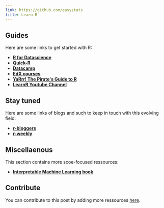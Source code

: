 ```yaml
---
link: https://github.com/easystats
title: Learn R
---
```



## Guides

Here are some links to get started with R:

  - [**R for Datascience**](https://r4ds.had.co.nz/)
  - [**Quick-R**](https://www.statmethods.net/r-tutorial/index.html)
  - [**Datacamp**](https://www.datacamp.com/)
  - [**EdX courses**](https://www.edx.org/learn/r-programming)
  - [**YaRrr\! The Pirate's Guide to
    R**](https://bookdown.org/ndphillips/YaRrr/)
  - [**LearnR Youtube
    Channel**](https://www.youtube.com/user/TheLearnR/)

## Stay tuned

Here are some links of blogs and such to keep in touch with this
evolving field:

  - [**r-bloggers**](https://www.r-bloggers.com/)
  - [**r-weekly**](https://rweekly.org )

## Miscellaenous

This section contains more scoe-focused ressources:

  - [**Interpretable Machine Learning
    book**](https://christophm.github.io/interpretable-ml-book/)

## Contribute

You can contribute to this post by adding more ressources
[here](https://github.com/easystats/blog/master/content/ressources.md).